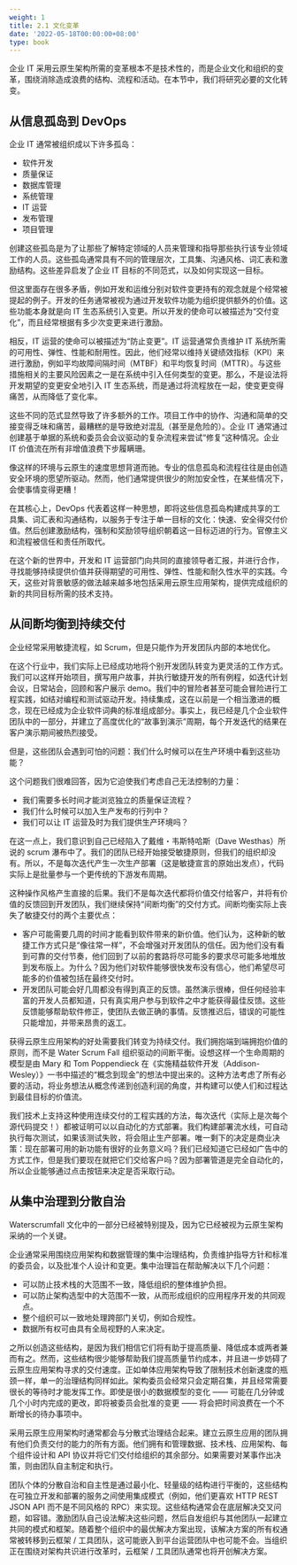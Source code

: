 ```yaml
---
weight: 1
title: 2.1 文化变革
date: '2022-05-18T00:00:00+08:00'
type: book
---
```


企业 IT 采用云原生架构所需的变革根本不是技术性的，而是企业文化和组织的变革，围绕消除造成浪费的结构、流程和活动。在本节中，我们将研究必要的文化转变。

## 从信息孤岛到 DevOps

企业 IT 通常被组织成以下许多孤岛：

- 软件开发
- 质量保证
- 数据库管理
- 系统管理
- IT 运营
- 发布管理
- 项目管理

创建这些孤岛是为了让那些了解特定领域的人员来管理和指导那些执行该专业领域工作的人员。这些孤岛通常具有不同的管理层次，工具集、沟通风格、词汇表和激励结构。这些差异启发了企业 IT 目标的不同范式，以及如何实现这一目标。

但这里面存在很多矛盾，例如开发和运维分别对软件变更持有的观念就是个经常被提起的例子。开发的任务通常被视为通过开发软件功能为组织提供额外的价值。这些功能本身就是向 IT 生态系统引入变更。所以开发的使命可以被描述为“交付变化”，而且经常根据有多少次变更来进行激励。

相反，IT 运营的使命可以被描述为“防止变更”。IT 运营通常负责维护 IT 系统所需的可用性、弹性、性能和耐用性。因此，他们经常以维持关键绩效指标（KPI）来进行激励，例如平均故障间隔时间（MTBF）和平均恢复时间（MTTR）。与这些措施相关的主要风险因素之一是在系统中引入任何类型的变更。那么，不是设法将开发期望的变更安全地引入 IT 生态系统，而是通过将流程放在一起，使变更变得痛苦，从而降低了变化率。

这些不同的范式显然导致了许多额外的工作。项目工作中的协作、沟通和简单的交接变得乏味和痛苦，最糟糕的是导致绝对混乱（甚至是危险的）。企业 IT 通常通过创建基于单据的系统和委员会会议驱动的复杂流程来尝试“修复”这种情况。企业 IT 价值流在所有非增值浪费下步履瞒珊。

像这样的环境与云原生的速度思想背道而驰。专业的信息孤岛和流程往往是由创造安全环境的愿望所驱动。然而，他们通常提供很少的附加安全性，在某些情况下，会使事情变得更糟！

在其核心上，DevOps 代表着这样一种思想，即将这些信息孤岛构建成共享的工具集、词汇表和沟通结构，以服务于专注于单一目标的文化：快速、安全得交付价值。然后创建激励结构，强制和奖励领导组织朝着这一目标迈进的行为。官僚主义和流程被信任和责任所取代。

在这个新的世界中，开发和 IT 运营部门向共同的直接领导者汇报，并进行合作，寻找能够持续提供价值并获得期望的可用性、弹性、性能和耐久性水平的实践。今天，这些对背景敏感的做法越来越多地包括采用云原生应用架构，提供完成组织的新的共同目标所需的技术支持。

## 从间断均衡到持续交付

企业经常采用敏捷流程，如 Scrum，但是只能作为开发团队内部的本地优化。

在这个行业中，我们实际上已经成功地将个别开发团队转变为更灵活的工作方式。我们可以这样开始项目，撰写用户故事，并执行敏捷开发的所有例程，如迭代计划会议，日常站会，回顾和客户展示 demo。我们中的冒险者甚至可能会冒险进行工程实践，如结对编程和测试驱动开发。持续集成，这在以前是一个相当激进的概念，现在已经成为企业软件词典的标准组成部分。事实上，我已经是几个企业软件团队中的一部分，并建立了高度优化的“故事到演示”周期，每个开发迭代的结果在客户演示期间被热烈接受。

但是，这些团队会遇到可怕的问题：我们什么时候可以在生产环境中看到这些功能？

这个问题我们很难回答，因为它迫使我们考虑自己无法控制的力量：

- 我们需要多长时间才能浏览独立的质量保证流程？
- 我们什么时候可以加入生产发布的行列中？
- 我们可以让 IT 运营及时为我们提供生产环境吗？

在这一点上，我们意识到自己已经陷入了戴维・韦斯特哈斯（Dave Westhas）所说的 scrum 瀑布中了。我们的团队已经开始接受敏捷原则，但我们的组织却没有。所以，不是每次迭代产生一次生产部署（这是敏捷宣言的原始出发点），代码实际上是批量参与一个更传统的下游发布周期。

这种操作风格产生直接的后果。我们不是每次迭代都将价值交付给客户，并将有价值的反馈回到开发团队，我们继续保持“间断均衡”的交付方式。间断均衡实际上丧失了敏捷交付的两个主要优点：

- 客户可能需要几周的时间才能看到软件带来的新价值。他们认为，这种新的敏捷工作方式只是“像往常一样”，不会增强对开发团队的信任。因为他们没有看到可靠的交付节奏，他们回到了以前的套路将尽可能多的要求尽可能多地堆放到发布版上。为什么？因为他们对软件能够很快发布没有信心，他们希望尽可能多的价值被包括在最终交付时。
- 开发团队可能会好几周都没有得到真正的反馈。虽然演示很棒，但任何经验丰富的开发人员都知道，只有真实用户参与到软件之中才能获得最佳反馈。这些反馈能够帮助软件修正，使团队去做正确的事情。反馈推迟后，错误的可能性只能增加，并带来昂贵的返工。

获得云原生应用架构的好处需要我们转变为持续交付。我们拥抱端到端拥抱价值的原则，而不是 Water Scrum Fall 组织驱动的间断平衡。设想这样一个生命周期的模型是由 Mary 和 Tom Poppendieck 在《实施精益软件开发（Addison-Wesley）》一书中描述的“概念到现金”的想法中提出来的。这种方法考虑了所有必要的活动，将业务想法从概念传递到创造利润的角度，并构建可以使人们和过程达到最佳目标的价值流。

我们技术上支持这种使用连续交付的工程实践的方法，每次迭代（实际上是次每个源代码提交！）都被证明可以以自动化的方式部署。我们构建部署流水线，可自动执行每次测试，如果该测试失败，将会阻止生产部署。唯一剩下的决定是商业决策：现在部署可用的新功能有很好的业务意义吗？我们已经知道它已经如广告中的方式工作，但是我们要现在就把它们交给客户吗？因为部署管道是完全自动化的，所以企业能够通过点击按钮来决定是否采取行动。

## 从集中治理到分散自治

Waterscrumfall 文化中的一部分已经被特别提及，因为它已经被视为云原生架构采纳的一个关键。

企业通常采用围绕应用架构和数据管理的集中治理结构，负责维护指导方针和标准的委员会，以及批准个人设计和变更。集中治理旨在帮助解决以下几个问题：

- 可以防止技术栈的大范围不一致，降低组织的整体维护负担。
- 可以防止架构选型中的大范围不一致，从而形成组织的应用程序开发的共同观点。
- 整个组织可以一致地处理跨部门关切，例如合规性。
- 数据所有权可由具有全局视野的人来决定。

之所以创造这些结构，是因为我们相信它们将有助于提高质量、降低成本或两者兼而有之。然而，这些结构很少能够帮助我们提高质量节约成本，并且进一步妨碍了云原生应用架构寻求的交付速度。正如单体应用架构导致了限制技术创新速度的瓶颈一样，单一的治理结构同样如此。架构委员会经常只会定期召集，并且经常需要很长的等待时才能发挥工作。即使是很小的数据模型的变化 —— 可能在几分钟或几个小时内完成的更改，即将被委员会批准的变更 —— 将会把时间浪费在一个不断增长的待办事项中。

采用云原生应用架构时通常都会与分散式治理结合起来。建立云原生应用的团队拥有他们负责交付的能力的所有方面。他们拥有和管理数据、技术栈、应用架构、每个组件设计和 API 协议并将它们交付给组织的其余部分。如果需要对某事作出决策，则由团队自主制定和执行。

团队个体的分散自治和自主性是通过最小化、轻量级的结构进行平衡的，这些结构在可独立开发和部署的服务之间使用集成模式（例如，他们更喜欢 HTTP REST JSON API 而不是不同风格的 RPC）来实现。这些结构通常会在底层解决交叉问题，如容错。激励团队自己设法解决这些问题，然后自发组织与其他团队一起建立共同的模式和框架。随着整个组织中的最优解决方案出现，该解决方案的所有权通常被转移到云框架 / 工具团队，这可能嵌入到平台运营团队中也可能不会。当组织正在围绕对架构共识进行改革时，云框架 / 工具团队通常也将开创解决方案。